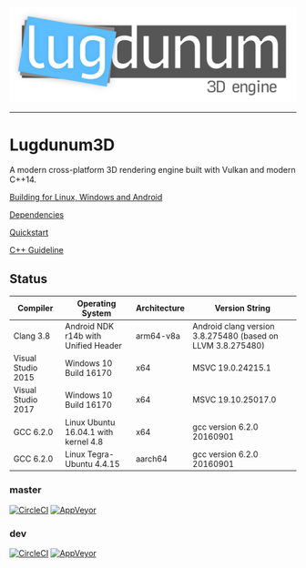 ![](https://github.com/Lugdunum3D/Visual-Identity/blob/master/logo/dist/png/600dpi/long.png)


---

# Lugdunum3D

A modern cross-platform 3D rendering engine built with Vulkan and modern C++14.

[Building for Linux, Windows and Android](https://github.com/Lugdunum3D/Lugdunum/blob/dev/doc/build.md)

[Dependencies](https://github.com/Lugdunum3D/Lugdunum/blob/dev/doc/dependencies.md)

[Quickstart](https://github.com/Lugdunum3D/Lugdunum/blob/dev/doc/quickstart.md)

[C++ Guideline](https://github.com/Lugdunum3D/Lugdunum/blob/dev/doc/guidelines.md)

## Status

| Compiler         | Operating System                     | Architecture | Version String |
|------------------|--------------------------------------|--------------|----------------|
| Clang 3.8        | Android NDK r14b with Unified Header | arm64-v8a    | Android clang version 3.8.275480  (based on LLVM 3.8.275480) |
| Visual Studio 2015 | Windows 10 Build 16170             | x64          | MSVC 19.0.24215.1 |
| Visual Studio 2017 | Windows 10 Build 16170             | x64          | MSVC 19.10.25017.0 |
| GCC 6.2.0          | Linux Ubuntu 16.04.1 with kernel 4.8 | x64        | gcc version 6.2.0 20160901 |
| GCC 6.2.0          | Linux Tegra-Ubuntu 4.4.15          | aarch64      | gcc version 6.2.0 20160901 |


### master

[![CircleCI](https://circleci.com/gh/Lugdunum3D/Lugdunum/tree/master.svg?style=shield)](https://circleci.com/gh/Lugdunum3D/Lugdunum/tree/master)
[![AppVeyor](https://ci.appveyor.com/api/projects/status/sbtif9ybs1elbhqv/branch/master?svg=true)](https://ci.appveyor.com/project/Lugdunum/lugdunum/branch/master)


### dev

[![CircleCI](https://circleci.com/gh/Lugdunum3D/Lugdunum/tree/dev.svg?style=shield)](https://circleci.com/gh/Lugdunum3D/Lugdunum/tree/dev)
[![AppVeyor](https://ci.appveyor.com/api/projects/status/sbtif9ybs1elbhqv/branch/dev?svg=true)](https://ci.appveyor.com/project/Lugdunum/lugdunum/branch/dev)
